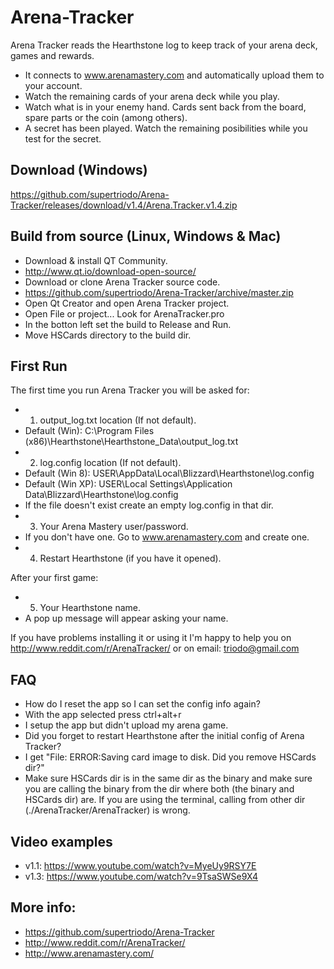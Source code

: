 # Arena-Tracker
Arena Tracker reads the Hearthstone log to keep track of your arena deck, games and rewards.
* It connects to www.arenamastery.com and automatically upload them to your account.
* Watch the remaining cards of your arena deck while you play.
* Watch what is in your enemy hand. Cards sent back from the board, spare parts or the coin (among others).
* A secret has been played. Watch the remaining posibilities while you test for the secret.


## Download (Windows)
https://github.com/supertriodo/Arena-Tracker/releases/download/v1.4/Arena.Tracker.v1.4.zip


## Build from source (Linux, Windows & Mac)
* Download & install QT Community.
 * http://www.qt.io/download-open-source/
* Download or clone Arena Tracker source code.
 * https://github.com/supertriodo/Arena-Tracker/archive/master.zip
* Open Qt Creator and open Arena Tracker project.
 * Open File or project... Look for ArenaTracker.pro
* In the botton left set the build to Release and Run.
* Move HSCards directory to the build dir.


## First Run
The first time you run Arena Tracker you will be asked for:

* 1) output_log.txt location (If not default).
 * Default (Win): C:\Program Files (x86)\Hearthstone\Hearthstone_Data\output_log.txt
* 2) log.config location (If not default).
 * Default (Win 8): USER\AppData\Local\Blizzard\Hearthstone\log.config
 * Default (Win XP): USER\Local Settings\Application Data\Blizzard\Hearthstone\log.config
 * If the file doesn't exist create an empty log.config in that dir.
* 3) Your Arena Mastery user/password.
 * If you don't have one. Go to www.arenamastery.com and create one. 
* 4) Restart Hearthstone (if you have it opened).

After your first game:
* 5) Your Hearthstone name.
 * A pop up message will appear asking your name.

If you have problems installing it or using it I'm happy to help you on
http://www.reddit.com/r/ArenaTracker/
or on email: triodo@gmail.com


## FAQ
* How do I reset the app so I can set the config info again?
 * With the app selected press ctrl+alt+r
* I setup the app but didn't upload my arena game.
 * Did you forget to restart Hearthstone after the initial config of Arena Tracker?
* I get "File: ERROR:Saving card image to disk. Did you remove HSCards dir?"
 * Make sure HSCards dir is in the same dir as the binary and make sure you are calling the binary from the dir where both (the binary and HSCards dir) are. If you are using the terminal, calling from other dir (./ArenaTracker/ArenaTracker) is wrong.


## Video examples
* v1.1: https://www.youtube.com/watch?v=MyeUy9RSY7E
* v1.3: https://www.youtube.com/watch?v=9TsaSWSe9X4


## More info:
* https://github.com/supertriodo/Arena-Tracker
* http://www.reddit.com/r/ArenaTracker/
* http://www.arenamastery.com/
